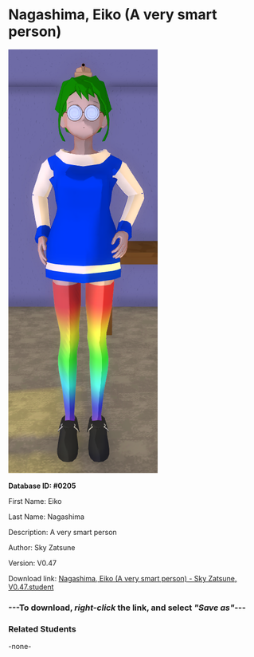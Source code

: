 # Nagashima, Eiko (A very smart person)

<img src="Files/Images/Nagashima, Eiko (A very smart person).png" title="Nagashima, Eiko (A very smart person) - Sky Zatsune, V0.47">

**Database ID: #0205**

First Name: Eiko

Last Name: Nagashima

Description: A very smart person

Author: Sky Zatsune

Version: V0.47

Download link: <a href="https://raw.githubusercontent.com/Arbiter1223/Daigaku-Gurashi-Custom-Students/master/Files/Studen%20Files/Nagashima%2C%20Eiko%20(A%20very%20smart%20person)%20-%20Sky%20Zatsune%2C%20V0.47.student">Nagashima, Eiko (A very smart person) - Sky Zatsune, V0.47.student</a>

### ---**To download, _right-click_ the link, and select _"Save as"_**---

### Related Students

-none-
